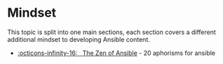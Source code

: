 # Mindset

This topic is split into one main sections, each section covers a different additional mindset to developing Ansible content.

* [:octicons-infinity-16: &nbsp; The Zen of Ansible](zen.md) - 20 aphorisms for ansible
